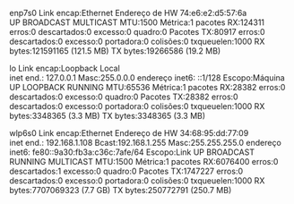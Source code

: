 
enp7s0    Link encap:Ethernet  Endereço de HW 74:e6:e2:d5:57:6a  
          UP BROADCAST MULTICAST  MTU:1500  Métrica:1
          pacotes RX:124311 erros:0 descartados:0 excesso:0 quadro:0
          Pacotes TX:80917 erros:0 descartados:0 excesso:0 portadora:0
          colisões:0 txqueuelen:1000 
          RX bytes:121591165 (121.5 MB) TX bytes:19266586 (19.2 MB)

lo        Link encap:Loopback Local  
          inet end.: 127.0.0.1  Masc:255.0.0.0
          endereço inet6: ::1/128 Escopo:Máquina
          UP LOOPBACK RUNNING  MTU:65536  Métrica:1
          pacotes RX:28382 erros:0 descartados:0 excesso:0 quadro:0
          Pacotes TX:28382 erros:0 descartados:0 excesso:0 portadora:0
          colisões:0 txqueuelen:1000 
          RX bytes:3348365 (3.3 MB) TX bytes:3348365 (3.3 MB)

wlp6s0    Link encap:Ethernet  Endereço de HW 34:68:95:dd:77:09  
          inet end.: 192.168.1.108  Bcast:192.168.1.255  Masc:255.255.255.0
          endereço inet6: fe80::9a30:fb3a:c36c:7afe/64 Escopo:Link
          UP BROADCAST RUNNING MULTICAST  MTU:1500  Métrica:1
          pacotes RX:6076400 erros:0 descartados:1 excesso:0 quadro:0
          Pacotes TX:1747227 erros:0 descartados:0 excesso:0 portadora:0
          colisões:0 txqueuelen:1000 
          RX bytes:7707069323 (7.7 GB) TX bytes:250772791 (250.7 MB)

